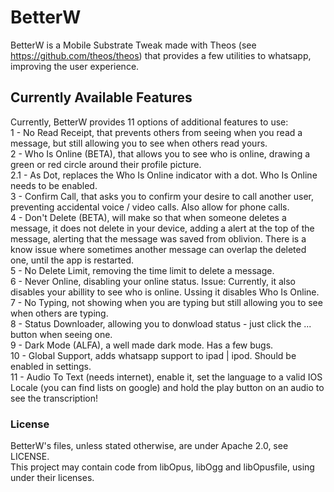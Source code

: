 # BetterW
  
BetterW is a Mobile Substrate Tweak made with Theos (see https://github.com/theos/theos) that provides a few utilities to whatsapp, improving the user experience.  

## Currently Available Features
Currently, BetterW provides 11 options of additional features to use:  
1 - No Read Receipt, that prevents others from seeing when you read a message, but still allowing you to see when others read yours.  
2 - Who Is Online (BETA), that allows you to see who is online, drawing a green or red circle around their profile picture.  
2.1 - As Dot, replaces the Who Is Online indicator with a dot. Who Is Online needs to be enabled.  
3 - Confirm Call, that asks you to confirm your desire to call another user, preventing accidental voice / video calls. Also allow for phone calls.  
4 - Don't Delete (BETA), will make so that when someone deletes a message, it does not delete in your device, adding a alert at the top of the message, alerting that the message was saved from oblivion. There is a know issue where sometimes another message can overlap the deleted one, until the app is restarted.  
5 - No Delete Limit, removing the time limit to delete a message.  
6 - Never Online, disabling your online status. Issue: Currently, it also disables your abillity to see who is online. Ussing it disables Who Is Online.  
7 - No Typing, not showing when you are typing but still allowing you to see when others are typing.  
8 - Status Downloader, allowing you to donwload status - just click the ... button when seeing one.   
9 - Dark Mode (ALFA), a well made dark mode. Has a few bugs.  
10 - Global Support, adds whatsapp support to ipad | ipod. Should be enabled in settings.  
11 - Audio To Text (needs internet), enable it, set the language to a valid IOS Locale (you can find lists on google) and hold the play button on an audio to see the transcription!  

### License
BetterW's files, unless stated otherwise, are under Apache 2.0, see LICENSE.  
This project may contain code from libOpus, libOgg and libOpusfile, using under their licenses.   
